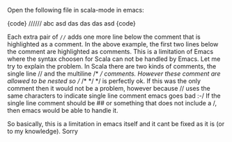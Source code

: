 Open the following file in scala-mode in emacs:

{code}
////// abc 
asd
das
das
das
asd
{code}

Each extra pair of `//` adds one more line below the comment that is highlighted as a comment. In the above example, the first two lines below the comment are highlighted as comments.
This is a limitation of Emacs where the syntax choosen for Scala can not be handled by Emacs.
Let me try to explain the problem. 
In Scala there are two kinds of comments, the single line // and the multiline /* */ comments. However these comment are allowed to be nested so /* /*  */ */ is perfectly ok. If this was the only comment then it would not be a problem, however because // uses the same characters to indicate single line comment emacs goes bad :-/ If the single line comment should be ## or something that does not include a /, then emacs would be able to handle it. 

So basically, this is a limitation in emacs itself and it cant be fixed as it is (or to my knowledge). Sorry
